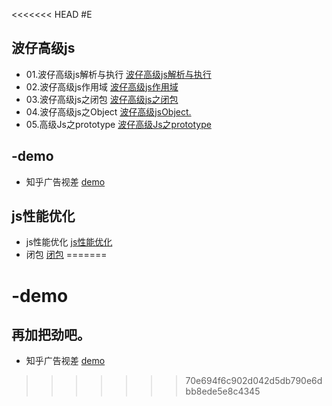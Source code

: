 <<<<<<< HEAD
#E
## 波仔高级js
+ 01.波仔高级js解析与执行 [波仔高级js解析与执行](makeDown/js/01.高级js之解析与执行.md)
+ 02.波仔高级js作用域 [波仔高级js作用域](makeDown/js/01.高级js之作用域.md)
+ 03.波仔高级js之闭包 [波仔高级js之闭包](makeDown/js/01.高级js之闭包.md)
+ 04.波仔高级js之Object [波仔高级jsObject.](makeDown/js/04.高级Js之Object.md)
+ 05.高级Js之prototype [波仔高级Js之prototype](makeDown/js/05.高级Js之prototype.md)

## -demo

+ 知乎广告视差 [demo](demo/parallax.html) 

## js性能优化

+ js性能优化 [js性能优化](makeDown/js/index.md) 
+ 闭包 [闭包](makeDown/js/bibao.md)
=======
# -demo
## 再加把劲吧。
+ 知乎广告视差 [demo](./demo/parallax.html) 
>>>>>>> 70e694f6c902d042d5db790e6dbb8ede5e8c4345
